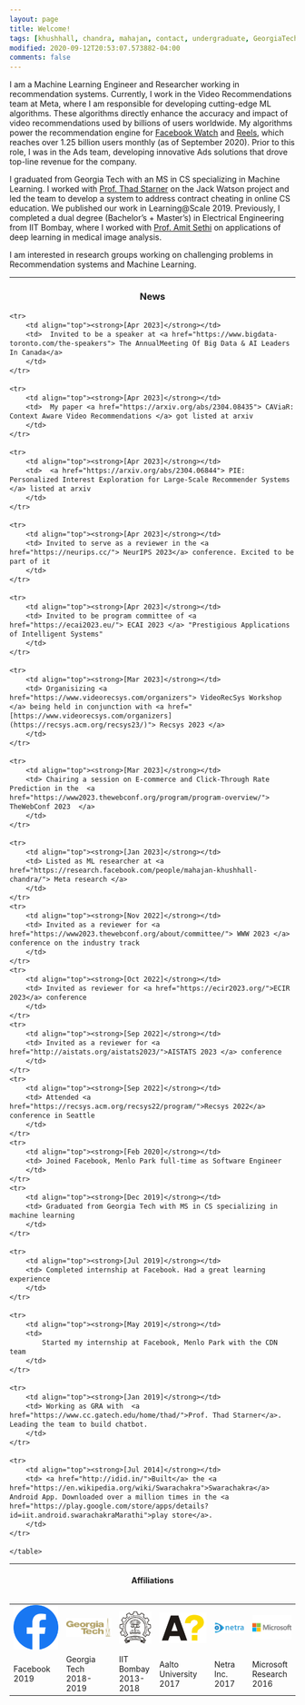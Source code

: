 ```yaml
---
layout: page
title: Welcome!
tags: [khushhall, chandra, mahajan, contact, undergraduate, GeorgiaTech, Gatech, MSCS, ML, ML, Computer Science, IIT, Bombay, Microsoft Research, machine learning, deep learning]
modified: 2020-09-12T20:53:07.573882-04:00
comments: false
---
```


I am a Machine Learning Engineer and Researcher working in recommendation systems. Currently, I work in the Video Recommendations team at Meta, where I am responsible for developing cutting-edge ML algorithms. These algorithms directly enhance the accuracy and impact of video recommendations used by billions of users worldwide. My algorithms power the recommendation engine for [Facebook Watch](https://en.wikipedia.org/wiki/Facebook_Watch) and [Reels](https://en.wikipedia.org/wiki/Facebook_Reels), which reaches over 1.25 billion users monthly (as of September 2020). Prior to this role, I was in the Ads team, developing innovative Ads solutions that drove top-line revenue for the company.

I graduated from Georgia Tech with an MS in CS specializing in Machine Learning. I worked with [Prof. Thad Starner](https://www.cc.gatech.edu/home/thad/) on the Jack Watson project and led the team to develop a system to address contract cheating in online CS education. We published our work in Learning@Scale 2019. Previously, I completed a dual degree (Bachelor’s + Master’s) in Electrical Engineering from IIT Bombay, where I worked with [Prof. Amit Sethi](https://www.ee.iitb.ac.in/~asethi/) on applications of deep learning in medical image analysis.

I am interested in research groups working on challenging problems in Recommendation systems and Machine Learning.

----

<h3 align="center">News</h3>
<table align="center">

    <tr>
        <td align="top"><strong>[Apr 2023]</strong></td>
        <td>  Invited to be a speaker at <a href="https://www.bigdata-toronto.com/the-speakers"> The AnnualMeeting Of Big Data & AI Leaders In Canada</a>
        </td>
    </tr>
    
    <tr>
        <td align="top"><strong>[Apr 2023]</strong></td>
        <td>  My paper <a href="https://arxiv.org/abs/2304.08435"> CAViaR: Context Aware Video Recommendations </a> got listed at arxiv
        </td>
    </tr>
    
    <tr>
        <td align="top"><strong>[Apr 2023]</strong></td>
        <td>  <a href="https://arxiv.org/abs/2304.06844"> PIE: Personalized Interest Exploration for Large-Scale Recommender Systems </a> listed at arxiv
        </td>
    </tr>
    
    <tr>
        <td align="top"><strong>[Apr 2023]</strong></td>
        <td> Invited to serve as a reviewer in the <a href="https://neurips.cc/"> NeurIPS 2023</a> conference. Excited to be part of it
        </td>
    </tr>
    
    <tr>
        <td align="top"><strong>[Apr 2023]</strong></td>
        <td> Invited to be program committee of <a href="https://ecai2023.eu/"> ECAI 2023 </a> "Prestigious Applications of Intelligent Systems"
        </td>
    </tr>
    
    <tr>
        <td align="top"><strong>[Mar 2023]</strong></td>
        <td> Organisizing <a href="https://www.videorecsys.com/organizers"> VideoRecSys Workshop </a> being held in conjunction with <a href="[https://www.videorecsys.com/organizers](https://recsys.acm.org/recsys23/)"> Recsys 2023 </a>
        </td>
    </tr>
    
    <tr>
        <td align="top"><strong>[Mar 2023]</strong></td>
        <td> Chairing a session on E-commerce and Click-Through Rate Prediction in the  <a href="https://www2023.thewebconf.org/program/program-overview/"> TheWebConf 2023  </a> 
        </td>
    </tr>
    
    <tr>
        <td align="top"><strong>[Jan 2023]</strong></td>
        <td> Listed as ML researcher at <a href="https://research.facebook.com/people/mahajan-khushhall-chandra/"> Meta research </a>
        </td>
    </tr>
    <tr>
        <td align="top"><strong>[Nov 2022]</strong></td>
        <td> Invited as a reviewer for <a href="https://www2023.thewebconf.org/about/committee/"> WWW 2023 </a> conference on the industry track
        </td>
    </tr>
    <tr>
        <td align="top"><strong>[Oct 2022]</strong></td>
        <td> Invited as reviewer for <a href="https://ecir2023.org/">ECIR 2023</a> conference
        </td>
    </tr>
    <tr>
        <td align="top"><strong>[Sep 2022]</strong></td>
        <td> Invited as a reviewer for <a href="http://aistats.org/aistats2023/">AISTATS 2023 </a> conference
        </td>
    </tr>
    <tr>
        <td align="top"><strong>[Sep 2022]</strong></td>
        <td> Attended <a href="https://recsys.acm.org/recsys22/program/">Recsys 2022</a> conference in Seattle
        </td>
    </tr>
    <tr>
        <td align="top"><strong>[Feb 2020]</strong></td>
        <td> Joined Facebook, Menlo Park full-time as Software Engineer
        </td>
    </tr>
    <tr>
        <td align="top"><strong>[Dec 2019]</strong></td>
        <td> Graduated from Georgia Tech with MS in CS specializing in machine learning
        </td>
    </tr>
    
    <tr>
        <td align="top"><strong>[Jul 2019]</strong></td>
        <td> Completed internship at Facebook. Had a great learning experience
        </td>
    </tr>
    
    <tr>
        <td align="top"><strong>[May 2019]</strong></td>
        <td> 
            Started my internship at Facebook, Menlo Park with the CDN team
        </td>
    </tr>
    
    <tr>
        <td align="top"><strong>[Jan 2019]</strong></td>
        <td> Working as GRA with  <a href="https://www.cc.gatech.edu/home/thad/">Prof. Thad Starner</a>. Leading the team to build chatbot.
        </td>
    </tr>
    
    <tr>
        <td align="top"><strong>[Jul 2014]</strong></td>
        <td> <a href="http://idid.in/">Built</a> the <a href="https://en.wikipedia.org/wiki/Swarachakra">Swarachakra</a> Android App. Downloaded over a million times in the <a href="https://play.google.com/store/apps/details?id=iit.android.swarachakraMarathi">play store</a>.
        </td>
    </tr>
    
    </table>

----

<h4 align="center">Affiliations</h4>
<table align="center" class='affilsss'>
    <tr>
        <td>
            <a href="https://www.gatech.edu/">
            <img src="/images/fb.png"></a>
        </td>
        <td>
            <a href="https://www.gatech.edu/">
            <img src="/images/gt-logo.png"></a>
        </td>
        <td>
            <a href="http://www.iitb.ac.in/">
            <img src="/images/iitb-logo.jpeg"></a>
        </td>
        <td>
            <a href="http://www.aalto.fi/en/">
            <img src="/images/aalto.svg"></a>
        </td>
        <td>
            <a href="http://www.netra.io/">
            <img src="/images/netrafull.jpg"></a>
        </td>
        <td>
            <a href="https://www.microsoft.com/en-us/research/lab/microsoft-research-india/">
            <img src="/images/msr-logo.jpg"></a>
        </td>
    </tr>
    <tr>
        <td>Facebook<br>2019</td>
        <td>Georgia Tech<br>2018-2019</td>
        <td>IIT Bombay<br>2013-2018</td>
        <td>Aalto University<br>2017</td>
        <td>Netra Inc.<br>2017</td>
        <td>Microsoft Research<br>2016</td>
    </tr>
</table>
